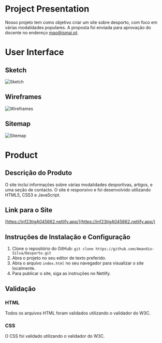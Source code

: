 # Project Presentation
Nosso projeto tem como objetivo criar um site sobre desporto, com foco em várias modalidades populares. A proposta foi enviada para aprovação do docente no endereço mao@ismai.pt.

# User Interface
## Sketch
![Sketch](sketch.png)

## Wireframes
![Wireframes](wireframes.png)

## Sitemap
![Sitemap](sitemap.png)

# Product
## Descrição do Produto
O site inclui informações sobre várias modalidades desportivas, artigos, e uma seção de contacto. O site é responsivo e foi desenvolvido utilizando HTML5, CSS3 e JavaScript.

## Link para o Site
[https://inf23tigA045662.netlify.app/](https://inf23tigA045662.netlify.app/)

## Instruções de Instalação e Configuração
1. Clone o repositório do GitHub: `git clone https://github.com/Amandio-Silva/Desporto.git`
2. Abra o projeto no seu editor de texto preferido.
3. Abra o arquivo `index.html` no seu navegador para visualizar o site localmente.
4. Para publicar o site, siga as instruções no Netlify.

## Validação
### HTML
Todos os arquivos HTML foram validados utilizando o validador do W3C.
### CSS
O CSS foi validado utilizando o validador do W3C.

